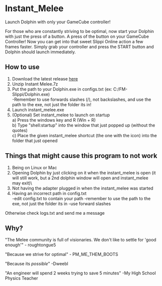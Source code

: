 # Instant_Melee
Launch Dolphin with only your GameCube controller!

For those who are constantly striving to be optimal, now start your Dolphin with just the press of a button. A press of the button on your GameCube Controller! Now you can get into that sweet Slippi Online action a few frames faster. Simply grab your controller and press the START button and Dolphin should launch immediately.

## How to use

1. Download the latest release [here](https://github.com/RucksP/Instant_Melee/releases/download/v0.9/Instant.Melee.7z) 
2. Unzip Instant Melee.7z
3. Put the path to your Dolphin.exe in configs.txt (ex: C:/FM-Slippi/Dolphin.exe)\
   -Remember to use forwards slashes (/), not backslashes, and use the path to the exe, not just the folder its in!
4. Launch instant_melee.exe
5. (Optional) Set instant_melee to launch on startup\
    a) Press the windows key and R (Win + R)\
    b) Type "shell:startup" into the window that just popped up (without the quotes)\
    c) Place the given instant_melee shortcut (the one with the icon) into the folder that just opened

## Things that might cause this program to not work

1. Being on Linux or Mac
2. Opening Dolphin by just clicking on it when the instant_melee is open (it will still work, but a 2nd dolphin window will open and instant_melee may exit)\
3. Not having the adapter plugged in when the instant_melee was started
4. Having an incorrect path in config.txt\
    -edit config.txt to contain your path 
    -remember to use the path to the exe, not just the folder its in
    -use forward slashes
  
Otherwise check logs.txt and send me a message

## Why?

"The Melee community is full of visionaries. We don't like to settle for 'good enough'" - roughtongue5

"Because we strive for optimal" - PM_ME_THEM_BOOTS

"Because its *possible*" -Dweebl

"An engineer will spend 2 weeks trying to save 5 minutes" -My High School Physics Teacher
